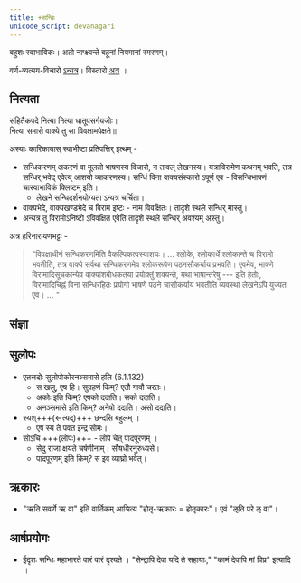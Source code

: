 ```yaml
---
title: +सन्धिः
unicode_script: devanagari
---
```


बहुशः स्वाभाविकः। अतो नाप्क्ष्यन्ते बहूनां नियमानां स्मरणम्।

वर्ण-व्यत्यय-विचारो [ऽन्यत्र](../../varNa-vyatyayaH/)।
विस्तारो [अत्र](https://docs.google.com/spreadsheets/d/1GP8Ps_hmgCGLZPWKIVBCfQB9ZmPQOaCwTrH9OybaWaQ/edit#gid=0) । 

## नित्यता
संहितैकपदे नित्या नित्या धातूपसर्गयजोः।  
नित्या समासे वाक्ये तु सा विवक्षामपेक्षते॥  

अस्याः कारिकायास् स्वाभीष्टा प्रतिपत्तिर् इत्थम् - 

- सन्धिकरणम् अकरणं वा मूलतो भाषणस्य विचारो, न तावल् लेखनस्य। यत्राविरामेण कथनम् भवति, तत्र सन्धिर् भवेद् एवेत्य् आशयो व्याकरणस्य। सन्धिं विना वाक्यसंस्कारो ऽपूर्ण एव - विसन्धिभाषणं चास्वाभाविकं क्लिष्टम् इति।
  - लेखने सन्धिदर्शनयोग्यता ऽन्यत्र चर्चिता। 
- वाक्यभेदे, वाक्यखण्डभेदे च विराम इष्टः - नाम विवक्षितः। तादृशे स्थले सन्धिर् मास्तु। 
- अन्यत्र तु विरामोऽनिष्टो ऽविवक्षित एवेति तादृशे स्थले सन्धिर् अवश्यम् अस्तु। 


अत्र हरिनारायणभट्टः -  

> "विवक्षाधीनं सन्धिकरणमिति वैकल्पिकत्वस्याशयः। … श्लोके, श्लोकार्धे श्लोकान्ते च विरामो भवतीति, तत्र वाक्ये सर्वथा सन्धिकरणमेव श्लोकरूपेण पठनसौकर्याय प्रभवति। एवमेव, भाषणे विरामादिसूचकान्येव वाक्यांशबोधकतया प्रयोक्तुं शक्यन्ते, यथा भाषान्तरेषु --- इति हेतोः, विरामादिचिह्नं विना सन्धिरहितः प्रयोगो भाषणे पठने चासौकर्याय भवतीति व्यवस्था लेखनेऽपि युज्यत एव। …  "


## संज्ञा
<div class="spreadsheet" src="saMjJNA.toml" fullHeightWithRowsPerScreen=8> </div>  


## सुलोपः
- एतत्तदोः सुलोपोकोरनञ्समासे हलि (6.1.132)
  - स खलु, एष हि। सुग्रहणं किम्? एतौ गावौ चरतः।
  - अकोः इति किम्? एषको ददाति। सको ददाति। 
  - अनञ्समासे इति किम्? अनेषो ददाति। असो ददाति।
- स्यश्+++(←त्यद्)+++ छन्दसि बहुलम् ।
  - एष स्य ते पवत इन्द्र सोमः।
- सोऽचि +++(लोपः)+++ - लोपे चेत्‌ पादपूरणम् ।
  - सेदु राजा क्षयते चर्षणीनाम्। सौषधीरनुरुध्यसे।
  - पादपूरणम् इति किम्? स इव व्याघ्रो भवेत्।

## ऋकारः
- "ऋति सवर्णे ऋ वा" इति वार्तिकम् आश्रित्य "होतृ-ऋकारः = होतृकारः"। एवं "ऌति परे ऌ वा"।

## आर्षप्रयोगः
- ईदृशः सन्धिः महाभारते वारं वारं दृश्यते । "सेन्द्रापि देवा यदि ते सहायाः," "कामं देवापि मां विप्र" इत्यादि ।